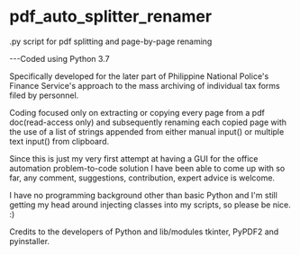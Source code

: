 # pdf_auto_splitter_renamer
.py script for pdf splitting and page-by-page renaming

---Coded using Python 3.7 


Specifically developed for the later part of Philippine National Police's Finance Service's approach to the mass archiving of individual tax forms filed by personnel.

Coding focused only on extracting or copying every page from a pdf doc(read-access only) and subsequently renaming each copied page with the use of a list of strings appended from either manual input() or multiple text input() from clipboard.

Since this is just my very first attempt at having a GUI for the office automation problem-to-code solution I have been able to come up with so far, any comment, suggestions, contribution, expert advice is welcome.

I have no programming background other than basic Python and I'm still getting my head around injecting classes into my scripts, so please be nice. :)

Credits to the developers of Python and lib/modules tkinter, PyPDF2 and pyinstaller.
